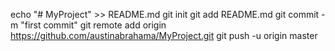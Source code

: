 
echo "# MyProject" >> README.md
git init
git add README.md
git commit -m "first commit"
git remote add origin https://github.com/austinabrahama/MyProject.git
git push -u origin master
